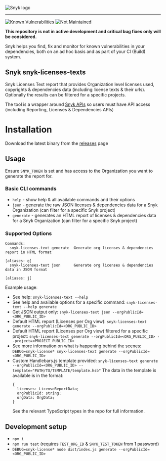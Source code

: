 ![Snyk logo](https://snyk.io/style/asset/logo/snyk-print.svg)

***

[![Known Vulnerabilities](https://snyk.io/test/github/snyk-tech-services/snyk-licenses-texts/badge.svg)](https://snyk.io/test/github/snyk-tech-services/snyk-licenses-texts)
[![Not Maintained](https://img.shields.io/badge/Maintenance%20Level-Not%20Maintained-yellow.svg)](https://gist.github.com/cheerfulstoic/d107229326a01ff0f333a1d3476e068d)

**This repository is not in active development and critical bug fixes only will be considered.**

Snyk helps you find, fix and monitor for known vulnerabilities in your dependencies, both on an ad hoc basis and as part of your CI (Build) system.

## Snyk snyk-licenses-texts
Snyk Licenses Text report that provides Organization level licenses used, copyrights & dependencies data (including license texts & their urls). Optionally the results can be filtered for a specific projects.

The tool is a wrapper around [Snyk APIs](https://snyk.docs.apiary.io/) so users must have API access (including Reporting, Licenses & Dependencies APIs)

# Installation
Download the latest binary from the [releases](https://github.com/snyk-tech-services/snyk-licenses-texts/releases) page
## Usage
Ensure `SNYK_TOKEN` is set and has access to the Organization you want to generate the report for.

### Basic CLI commands
- `help` - show help & all available commands and their options
- `json` - generate the raw JSON licenses & dependencies data for a Snyk Organization (can filter for a specific Snyk project)
- `generate` - generates an HTML report of licenses & dependencies data for a Snyk Organization (can filter for a specific Snyk project)

### Supported Options
```
Commands:
  snyk-licenses-text generate  Generate org licenses & dependencies report in HTML format
                                                                    [aliases: g]
  snyk-licenses-text json      Generate org licenses & dependencies data in JSON format
                                                                    [aliases: j]

```
Example usage:
- See help: `snyk-licenses-text --help`
- See help and available options for a specific command: `snyk-licenses-text --help generate`
- Get JSON output only:  `snyk-licenses-text json --orgPublicId=<ORG_PUBLIC_ID>`
- Default HTML report (Licenses per Org view):  `snyk-licenses-text generate --orgPublicId=<ORG_PUBLIC_ID>`
- Default HTML report (Licenses per Org view) filtered for a specific project:  `snyk-licenses-text generate --orgPublicId=<ORG_PUBLIC_ID> --project=<PROJECT_PUBLIC_ID>`
- See more information on what is happening behind the scenes: `DEBUG=snyk-license* snyk-licenses-text generate --orgPublicId=<ORG_PUBLIC_ID>`
- Custom Handlebars.js template provided:
  `snyk-licenses-text generate --orgPublicId=<ORG_PUBLIC_ID> --template="PATH/TO/TEMPLATE/template.hsb"`
  The data in the template is available is in the format:
  ```
  {
    licenses: LicenseReportData;
    orgPublicId: string;
    orgData: OrgData;
  }
  ```
  See the relevant TypeScript types in the repo for full information.

## Development setup
- `npm i`
- `npm run test` (requires `TEST_ORG_ID` & `SNYK_TEST_TOKEN` from 1 password)
- `DEBUG=snyk-license* node dist/index.js generate --orgPublicId=<ORG_PUBLIC_ID>`
